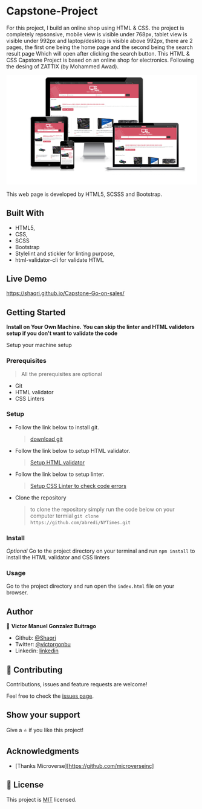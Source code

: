 # Capstone-Project
For this project, I build an online shop using HTML & CSS. the project is completely repsonsive, mobile view is visible under 768px, tablet view is visible under 992px and laptop/desktop is visible above 992px, there are 2 pages, the first one being the home page and the second being the search result page Which will open after clicking the search button. This HTML & CSS Capstone Project is based on an online shop for electronics. Following the desing of ZATTIX (by Mohammed Awad).

![screenshot](./SCREENSHOT.PNG)

This web page is developed by HTML5, SCSSS and Bootstrap.

## Built With

- HTML5,
- CSS,
- SCSS
- Bootstrap
- Stylelint and stickler for linting purpose,
- html-validator-cli for validate HTML

## Live Demo

https://shaqri.github.io/Capstone-Go-on-sales/

## Getting Started

**Install on Your Own Machine.**
**You can skip the linter and HTML validetors setup if you don't want to validate the code**

Setup your machine setup

### Prerequisites

  > All the prerequisites are optional

- Git
- HTML validator
- CSS Linters

### Setup

- Follow the link below to install git.
  > [download git](https://git-scm.com/downloads)
- Follow the link below to setup HTML validator.
  > [Setup HTML validator](https://github.com/microverseinc/linters-config/tree/master/html_validator)
- Follow the link below to setup linter.
  > [Setup CSS Linter to check code errors](https://github.com/microverseinc/linters-config/tree/master/css#troubleshooting)
- Clone the repository
  > to clone the repository simply run the code below on your computer termial
  `git clone https://github.com/abredi/NYTimes.git`

### Install

*Optional*
Go to the project directory on your terminal and run `npm install` to install the HTML validator and CSS linters

### Usage

Go to the project directory and run open the `index.html` file on your browser.

## Author

👤 **Victor Manuel Gonzalez Buitrago**

- Github: [@Shaqri](https://github.com/Shaqri)
- Twitter: [@victorgonbu](https://twitter.com/victorgonbu)
- Linkedin: [linkedin](https://www.linkedin.com/in/victor-manuel-gonzalez-buitrago-8704731a5/)

## 🤝 Contributing

Contributions, issues and feature requests are welcome!

Feel free to check the [issues page](issues/).

## Show your support

Give a ⭐️ if you like this project!

## Acknowledgments

- [Thanks Microverse][https://github.com/microverseinc]

## 📝 License

This project is [MIT](LICENSE) licensed.
